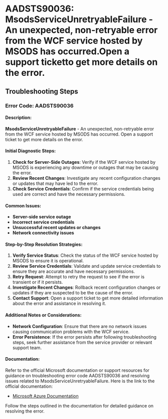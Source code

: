 # AADSTS90036: MsodsServiceUnretryableFailure - An unexpected, non-retryable error from the WCF service hosted by MSODS has occurred.Open a support ticketto get more details on the error.


## Troubleshooting Steps
### Error Code: AADSTS90036

#### Description:
**MsodsServiceUnretryableFailure** - An unexpected, non-retryable error from the WCF service hosted by MSODS has occurred. Open a support ticket to get more details on the error.

#### Initial Diagnostic Steps:
1. **Check for Server-Side Outages**: Verify if the WCF service hosted by MSODS is experiencing any downtime or outages that may be causing the error.
2. **Review Recent Changes**: Investigate any recent configuration changes or updates that may have led to the error.
3. **Check Service Credentials**: Confirm if the service credentials being used are correct and have the necessary permissions.

#### Common Issues:
- **Server-side service outage**
- **Incorrect service credentials**
- **Unsuccessful recent updates or changes**
- **Network connectivity issues**

#### Step-by-Step Resolution Strategies:
1. **Verify Service Status**: Check the status of the WCF service hosted by MSODS to ensure it is operational.
2. **Review Service Credentials**: Validate and update service credentials to ensure they are accurate and have necessary permissions.
3. **Retry Request**: Attempt to retry the request to see if the error is transient or if it persists.
4. **Investigate Recent Changes**: Rollback recent configuration changes or updates if they are suspected to be the cause of the error.
5. **Contact Support**: Open a support ticket to get more detailed information about the error and assistance in resolving it.

#### Additional Notes or Considerations:
- **Network Configuration**: Ensure that there are no network issues causing communication problems with the WCF service.
- **Error Persistence**: If the error persists after following troubleshooting steps, seek further assistance from the service provider or relevant support team.

#### Documentation:
Refer to the official Microsoft documentation or support resources for guidance on troubleshooting error code AADSTS90036 and resolving issues related to MsodsServiceUnretryableFailure. Here is the link to the official documentation:

- [Microsoft Azure Documentation](https://docs.microsoft.com/en-us/azure/active-directory/develop/msods-error-messages)

Follow the steps outlined in the documentation for detailed guidance on resolving the error.
